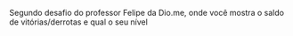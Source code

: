 Segundo desafio do professor Felipe da Dio.me, onde você mostra o saldo de vitórias/derrotas e qual o seu nível
